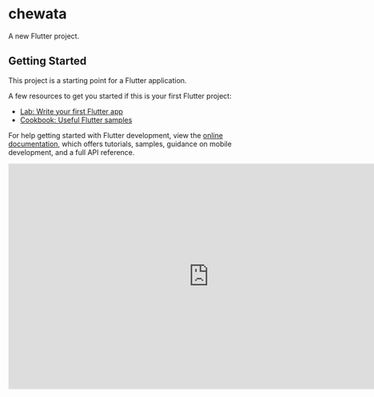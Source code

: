 # chewata

A new Flutter project.

## Getting Started

This project is a starting point for a Flutter application.

A few resources to get you started if this is your first Flutter project:

- [Lab: Write your first Flutter app](https://docs.flutter.dev/get-started/codelab)
- [Cookbook: Useful Flutter samples](https://docs.flutter.dev/cookbook)

For help getting started with Flutter development, view the
[online documentation](https://docs.flutter.dev/), which offers tutorials,
samples, guidance on mobile development, and a full API reference.

<iframe style="border: 1px solid rgba(0, 0, 0, 0.1);" width="800" height="450" src="https://embed.figma.com/proto/QigJyEkwaFrPGx7gaFzaaC/Chaweta?node-id=67-344&p=f&scaling=scale-down&content-scaling=fixed&page-id=0%3A1&starting-point-node-id=3%3A9&embed-host=share" allowfullscreen></iframe>
